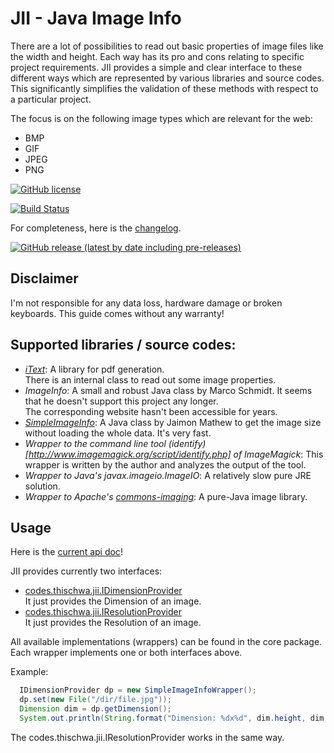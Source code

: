 # JII - Java Image Info

There are a lot of possibilities to read out basic properties of image files like the width and height. Each way has its pro and cons relating to specific project requirements. JII provides a simple and clear interface to these different ways which are represented by various libraries and source codes. This significantly simplifies the validation of these methods with respect to a particular project.

The focus is on the following image types which are relevant for the web:

- BMP
- GIF
- JPEG
- PNG

[![GitHub license](https://img.shields.io/github/license/th-schwarz/JII)](https://github.com/th-schwarz/JII/blob/develop/LICENSE.txt)

[![Build Status](https://travis-ci.com/th-schwarz/JII.svg?branch=master)](https://travis-ci.com/th-schwarz/JII)

For completeness, here is the [changelog](changelog.md).

[![GitHub release (latest by date including pre-releases)](https://img.shields.io/github/v/release/th-schwarz/JII?include_prereleases)](https://github.com/th-schwarz/JII/releases)

## Disclaimer

I'm not responsible for any data loss, hardware damage or broken keyboards. This guide comes without any warranty!

## Supported libraries / source codes:

- *[iText](http://sourceforge.net/projects/itext/)*: A library for pdf generation. <br>
  There is an internal class to read out some image properties.  
- *ImageInfo*: A small and robust Java class by Marco Schmidt. It seems that he doesn't support this project any longer.<br>
  The corresponding website hasn't been accessible for years.
- *[SimpleImageInfo](http://jaimonmathew.wordpress.com/2011/01/29/simpleimageinfo)*: A Java class by Jaimon Mathew
  to get the image size without loading the whole data. It's very fast.
- *Wrapper to the command line tool (identify)[http://www.imagemagick.org/script/identify.php] of ImageMagick*: This wrapper is
  written by the author and analyzes the output of the tool.
- *Wrapper to Java's javax.imageio.ImageIO*: A relatively slow pure JRE solution. 
- *Wrapper to Apache's [commons-imaging](https://commons.apache.org/proper/commons-imaging/}commons-imaging)*: A pure-Java image library.

## Usage

Here is the [current api doc](https://th-schwarz.github.io/JII/apidocs/index.html)!

JII provides currently two interfaces:

- [codes.thischwa.jii.IDimensionProvider](https://th-schwarz.github.io/JII/apidocs/codes/thischwa/jii/IDimensionProvider.html)<br>
  It just provides the Dimension of an image.
- [codes.thischwa.jii.IResolutionProvider](https://th-schwarz.github.io/JII/apidocs/codes/thischwa/jii/IResolutionProvider.html)<br>
  It just provides the Resolution of an image.

All available implementations (wrappers) can be found in the core package. Each wrapper implements one or both interfaces above.

Example:
```java
  IDimensionProvider dp = new SimpleImageInfoWrapper();
  dp.set(new File("/dir/file.jpg"));
  Dimension dim = dp.getDimension();
  System.out.println(String.format("Dimension: %dx%d", dim.height, dim.width));
```
The codes.thischwa.jii.IResolutionProvider works in the same way.
